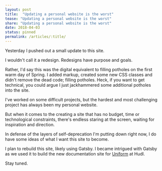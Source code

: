 ```yaml
---
layout: post
title:  "Updating a personal website is the worst"
tease: "Updating a personal website is the worst"
share: "Updating a personal website is the worst"
date: 2018-04-03
status: pinned
permalink: /articles/:title/
---
```


Yesterday I pushed out a small update to this site.

I wouldn't call it a redesign. Redesigns have purpose and goals.

Rather, I'd say this was the digital equivalent to filling potholes on the first warm day of Spring. I added markup, created some new CSS classes and didn't remove the dead code; filling potholes. Heck, if you want to get technical, you could argue I just jackhammered some additional potholes into the site.

I've worked on some difficult projects, but the hardest and most challenging project has always been my personal website.

But when it comes to the creating a site that has no budget, time or technological constraints, there's endless staring at the screen, waiting for inspiration and direction.

In defense of the layers of self-deprecation I'm putting down right now, I do have some ideas of what I want this site to become.

I plan to rebuild this site, likely using Gatsby. I became intrigued with Gatsby as we used it to build the new documentation site for <a href="http://uniform.hudl.com" target="_blank">Uniform</a> at Hudl.

Stay tuned.